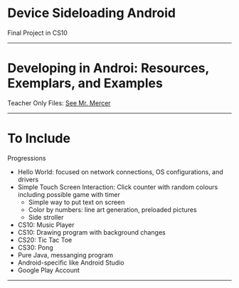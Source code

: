 # Device Sideloading Android
Final Project in CS10

---

# Developing in Androi: Resources, Exemplars, and Examples

Teacher Only Files: <a href="https://drive.google.com/drive/folders/1BE18BxXR0JU8w9lnIFvAqntXuChsK2Jo">See Mr. Mercer</a>

---

# To Include

Progressions
- Hello World: focused on network connections, OS configurations, and drivers
- Simple Touch Screen Interaction: Click counter with random colours including possible game with timer
  - Simple way to put text on screen
  - Color by numbers: line art generation, preloaded pictures
  - Side stroller
- CS10: Music Player
- CS10: Drawing program with background changes
- CS20: Tic Tac Toe
- CS30: Pong
- Pure Java, messanging program
- Android-specific like Android Studio
- Google Play Account


---
